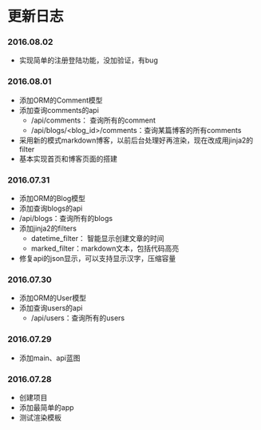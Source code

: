 # 更新日志
### 2016.08.02
- 实现简单的注册登陆功能，没加验证，有bug

### 2016.08.01
- 添加ORM的Comment模型
- 添加查询comments的api
  - /api/comments： 查询所有的comment
  - /api/blogs/\<blog_id\>/comments：查询某篇博客的所有comments
- 采用新的模式markdown博客，以前后台处理好再渲染，现在改成用jinja2的filter
- 基本实现首页和博客页面的搭建

### 2016.07.31
- 添加ORM的Blog模型
- 添加查询blogs的api
 - /api/blogs：查询所有的blogs
- 添加jinja2的filters
  - datetime_filter： 智能显示创建文章的时间
  - marked_filter：markdown文本，包括代码高亮
- 修复api的json显示，可以支持显示汉字，压缩容量

### 2016.07.30
- 添加ORM的User模型
- 添加查询users的api
  - /api/users：查询所有的users

### 2016.07.29
- 添加main、api蓝图

### 2016.07.28
- 创建项目
- 添加最简单的app
- 测试渲染模板
